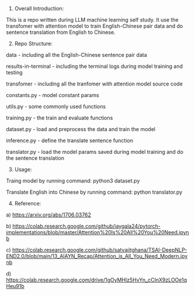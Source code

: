 1. Overall Introduction:

This is a repo written during LLM machine learning self study. It use the transfomer with attention model to train English-Chinese pair data and do sentence translation from English to Chinese.


2. Repo Structure:

data - including all the English-Chinese sentence pair data

results-in-terminal - including the terminal logs during model training and testing

transfomer - including all the tranfomer with attention model source code

constants.py - model constant params 

utils.py - some commonly used functions

training.py - the train and evaluate functions

dataset.py - load and preprocess the data and train the model

inference.py - define the translate sentence function

translator.py - load the model params saved during model training and do the sentence translation


3. Usage:

Traing model by running command: python3 dataset.py

Translate English into Chinese by running command: python translator.py


4. Reference:

a) https://arxiv.org/abs/1706.03762

b) https://colab.research.google.com/github/jaygala24/pytorch-implementations/blob/master/Attention%20Is%20All%20You%20Need.ipynb

c) https://colab.research.google.com/github/satyajitghana/TSAI-DeepNLP-END2.0/blob/main/13_AIAYN_Recap/Attention_is_All_You_Need_Modern.ipynb

d) https://colab.research.google.com/drive/1gOyMHlz5HvYn_cCInX9zLOOe1qHeu91b